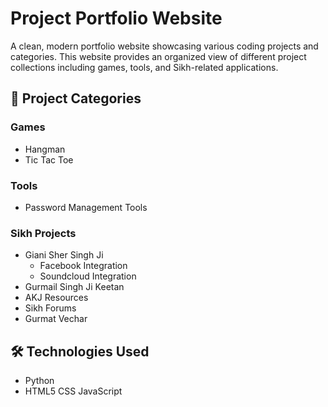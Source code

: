# Project Portfolio Website

A clean, modern portfolio website showcasing various coding projects and categories. This website provides an organized view of different project collections including games, tools, and Sikh-related applications.

## 📂 Project Categories

### Games
- Hangman
- Tic Tac Toe

### Tools
- Password Management Tools

### Sikh Projects
- Giani Sher Singh Ji
  - Facebook Integration
  - Soundcloud Integration
- Gurmail Singh Ji Keetan
- AKJ Resources
- Sikh Forums
- Gurmat Vechar

## 🛠️ Technologies Used

- Python
- HTML5 CSS JavaScript
